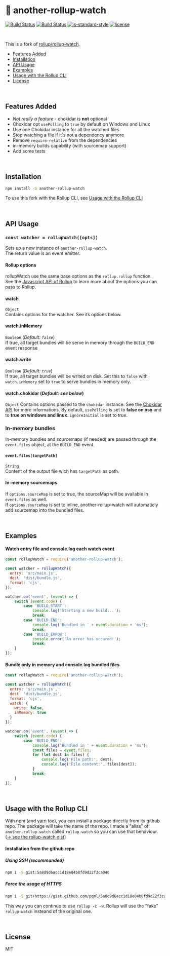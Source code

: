 # :mag_right: another-rollup-watch

[![Build Status](https://ci.appveyor.com/api/projects/status/github/pqml/another-rollup-watch?svg=true)](https://ci.appveyor.com/project/pqml/another-rollup-watch)
[![Build Status](https://img.shields.io/travis/pqml/another-rollup-watch/master.svg)](https://travis-ci.org/pqml/another-rollup-watch)
[![js-standard-style](https://img.shields.io/badge/code%20style-standard-brightgreen.svg)](http://standardjs.com)
[![license](https://img.shields.io/github/license/pqml/another-rollup-watch.svg)](https://raw.githubusercontent.com/pqml/another-rollup-watch/master/LICENSE)

<br>

This is a fork of [rollup/rollup-watch](http://github.com/rollup/rollup-watch).



* [Features Added](#features-added)
* [Installation](#installation)
* [API Usage](#api-usage)
* [Examples](#examples)
* [Usage with the Rollup CLI](#usage-with-the-rollup-cli)
* [License](#license)


<br>

## Features Added
* _Not really a feature_ - chokidar is **not** optional
* Chokidar opt `usePolling` to `true` by default on Windows and Linux
* Use one Chokidar instance for all the watched files
* Stop watching a file if it's not a dependency anymore
* Remove `require-relative` from the dependencies
* in-memory builds capability (with sourcemap support)
* Add some tests

<br>

## Installation
```sh
npm install -S another-rollup-watch
```

To use this fork with the Rollup CLI, see [Usage with the Rollup CLI](#usage-with-the-rollup-cli)

<br>

## API Usage

### `const watcher = rollupWatch([opts])`

Sets up a new instance of `another-rollup-watch`. <br>
The return value is an event emitter.

#### Rollup options

rollupWatch use the same base options as the `rollup.rollup` function. <br>
See the [Javascript API of Rollup](https://github.com/rollup/rollup/wiki/JavaScript-API#rolluprollup-options-) to learn more about the options you can pass to Rollup.

#### watch
`Object` <br>
Contains options for the watcher. See its options below.

#### watch.inMemory
`Boolean` (_Default: `false`_) <br>
If true, all target bundles will be serve in memory through the `BUILD_END` event response

#### watch.write
`Boolean` (_Default: `true`_) <br>
If true, all target bundles will be writed on disk. Set this to `false` with `watch.inMemory` set to `true` to serve bundles in memory only.

#### watch.chokidar (_Default: see below_)
`Object`
Contains options passed to the `chokidar` instance. See the [Chokidar API](https://github.com/paulmillr/chokidar#api) for more informations.
By default, `usePolling` is set to **false on osx** and to **true on windows and linux**. `ignoreInitial` is set to true.

### In-memory bundles
In-memory bundles and sourcemaps (if needed) are passed through the `event.files` object, at the `BUILD_END` event.

#### `event.files[targetPath]`
`String` <br>
Content of the output file wich has `targetPath` as path.
<br>

#### In-memory sourcemaps
If `options.sourceMap` is set to true, the sourceMap will be available in `event.files` as well. <br>
If `options.sourceMap` is set to inline, another-rollup-watch will automaticly add sourcemap into the bundled files.

<br>

## Examples

#### Watch entry file and console.log each watch event
```javascript
const rollupWatch = require('another-rollup-watch');

const watcher = rollupWatch({
  entry: 'src/main.js',
  dest: 'dist/bundle.js',
  format: 'cjs',
});

watcher.on('event', (event) => {
    switch (event.code) {
        case 'BUILD_START':
            console.log('Starting a new build...');
            break;
        case 'BUILD_END':
            console.log('Bundled in ' + event.duration + 'ms');
            break;
        case 'BUILD_ERROR':
            console.error('An error has occured!');
            break;
    }
});
```

#### Bundle only in memory and console.log bundled files
```javascript
const rollupWatch = require('another-rollup-watch');

const watcher = rollupWatch({
  entry: 'src/main.js',
  dest: 'dist/bundle.js',
  format: 'cjs',
  watch: {
    write: false,
    inMemory: true
  }
});

watcher.on('event', (event) => {
    switch (event.code) {
        case 'BUILD_END':
            console.log('Bundled in ' + event.duration + 'ms');
            const files = event.files;
            for (let dest in files) {
                console.log('File path:', dest);
                console.log('File content:', files[dest]);
            }
            break;
    }
});
```

<br>

## Usage with the Rollup CLI

With npm (and [yarn](https://github.com/yarnpkg) too), you can install a package directly from its github repo. The package will take the name of the repo. I made a "alias" of `another-rollup-watch` called `rollup-watch` so you can use that behaviour. ([→ see the rollup-watch gist](https://gist.github.com/pqml/5a8d9d6acc1d18e04b8fd9d22f3ca046))

#### Installation from the github repo

##### Using SSH (recommanded)
```sh
npm i -S gist:5a8d9d6acc1d18e04b8fd9d22f3ca046
```

##### Force the usage of HTTPS
```sh
npm i -S git+https://gist.github.com/pqml/5a8d9d6acc1d18e04b8fd9d22f3ca046
```

This way you can continue to use `rollup -c -w`. Rollup will use the "fake" `rollup-watch` insteand of the original one.

<br>

## License
MIT